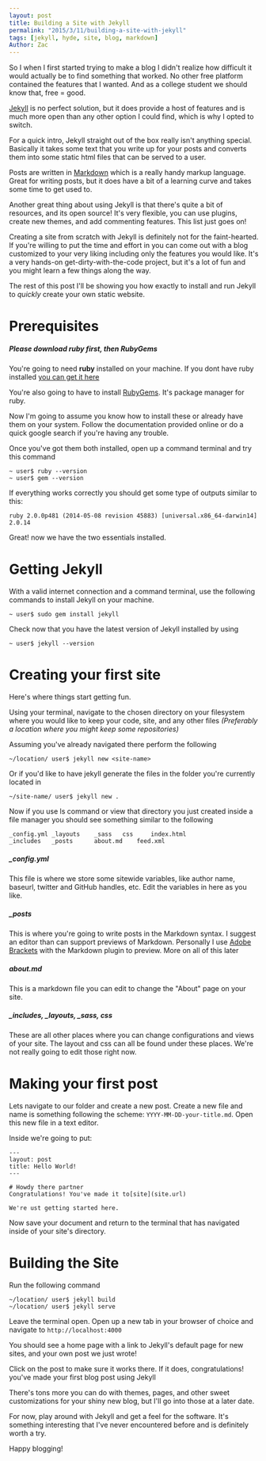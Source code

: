 ```yaml
---
layout: post
title: Building a Site with Jekyll
permalink: "2015/3/11/building-a-site-with-jekyll"
tags: [jekyll, hyde, site, blog, markdown]
Author: Zac
---
```


So I when I first started trying to make a blog I didn't realize how difficult it would actually be to find something that worked. No other free platform contained the features that I wanted. And as a college student we should know that, free = good.

[Jekyll](http://jekyllrb.com/) is no perfect solution, but it does provide a host of features and is much more open than any other option I could find, which is why I opted to switch.

For a quick intro, Jekyll straight out of the box really isn't anything special. Basically it takes some text that you write up for your posts and converts them into some static html files that can be served to a user.

Posts are written in [Markdown](http://en.wikipedia.org/wiki/Markdown) which is a really handy markup language. Great for writing posts, but it does have a bit of a learning curve and takes some time to get used to.

Another great thing about using Jekyll is that there's quite a bit of resources, and its open source! It's very flexible, you can use plugins, create new themes, and add commenting features. This list just goes on!

Creating a site from scratch with Jekyll is definitely not for the faint-hearted. If you're willing to put the time and effort in you can come out with a blog customized to your very liking including only the features you would like. It's a very hands-on get-dirty-with-the-code project, but it's a lot of fun and you might learn a few things along the way.

The rest of this post I'll be showing you how exactly to install and run Jekyll to *quickly* create your own static website.

# Prerequisites

##### **Please download ruby first, then RubyGems**

You're going to need **ruby** installed on your machine. If you dont have ruby installed [you can get it here](https://www.ruby-lang.org/en/downloads/)

You're also going to have to install [RubyGems](https://rubygems.org/pages/download). It's package manager for ruby. 

Now I'm going to assume you know how to install these or already have them on your system. Follow the documentation provided online or do a quick google search if you're having any trouble.

Once you've got them both installed, open up a command terminal and try this command

    ~ user$ ruby --version
    ~ user$ gem --version

If everything works correctly you should get some type of outputs similar to this: 

    ruby 2.0.0p481 (2014-05-08 revision 45883) [universal.x86_64-darwin14]
    2.0.14

Great! now we have the two essentials installed. 

# Getting Jekyll


With a valid internet connection and a command terminal, use the following commands to install Jekyll on your machine.

    ~ user$ sudo gem install jekyll
    
Check now that you have the latest version of Jekyll installed by using 

    ~ user$ jekyll --version
    
# Creating your first site

Here's where things start getting fun.

Using your terminal, navigate to the chosen directory on your filesystem where you would like to keep your code, site, and any other files *(Preferably a location where you might keep some repositories)*

Assuming you've already navigated there perform the following

    ~/location/ user$ jekyll new <site-name>
    
Or if you'd like to have jekyll generate the files in the folder you're currently located in

    ~/site-name/ user$ jekyll new .
    
Now if you use ls command or view that directory you just created inside a file manager you should see something similar to the following

    _config.yml	_layouts    _sass	css		index.html
    _includes	_posts		about.md	feed.xml


##### _config.yml

This file is where we store some sitewide variables, like author name, baseurl, twitter and GitHub handles, etc. Edit the variables in here as you like.

##### _posts

This is where you're going to write posts in the Markdown syntax. I suggest an editor than can support previews of Markdown. Personally I use [Adobe Brackets](http://brackets.io) with the Markdown plugin to preview. More on all of this later

##### about.md 

This is a markdown file you can edit to change the "About" page on your site.

##### _includes, _layouts, _sass, css

These are all other places where you can change configurations and views of your site. The layout and css can all be found under these places. We're not really going to edit those right now.


# Making your first post

Lets navigate to our folder and create a new post. Create a new file and name is something following the scheme: `YYYY-MM-DD-your-title.md`. Open this new file in a text editor.

Inside we're going to put:

    ---
    layout: post
    title: Hello World!
    ---
    
    # Howdy there partner
    Congratulations! You've made it to[site](site.url)
    
    We're ust getting started here.
    
Now save your document and return to the terminal that has navigated inside of your site's directory.

# Building the Site

Run the following command

    ~/location/ user$ jekyll build
    ~/location/ user$ jekyll serve
    
Leave the terminal open. Open up a new tab in your browser of choice and navigate to `http://localhost:4000`

You should see a home page with a link to Jekyll's default page for new sites, and your own post we just wrote!

Click on the post to make sure it works there. If it does, congratulations! you've made your first blog post using Jekyll

There's tons more you can do with themes, pages, and other sweet customizations for your shiny new blog, but I'll go into those at a later date.

For now, play around with Jekyll and get a feel for the software. It's something interesting that I've never encountered before and is definitely worth a try.

Happy blogging!
